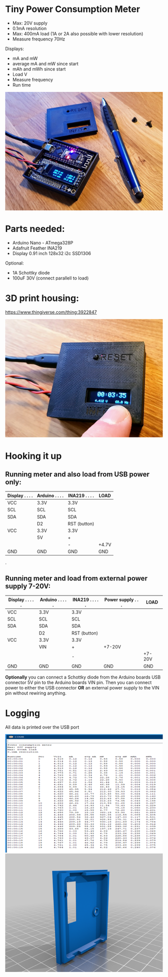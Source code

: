 # Tiny Power Consumption Meter

- Max: 20V supply
- 0.1mA resolution
- Max: 400mA load (1A or 2A also possible with lower resolution)
- Measure frequency 70Hz


Displays:

- mA and mW
- average mA and mW since start
- mAh and mWh since start
- Load V
- Measure frequency
- Run time

<img src=/pics/20191018_121937.jpg>

# Parts needed: 

- Arduino Nano - ATmega328P
- Adafruit Feather INA219
- Display 0.91 inch 128x32 i2c SSD1306

Optional:
- 1A Schottky diode
- 100uF 30V (connect parallell to load)
  
# 3D print housing: 
  
https://www.thingiverse.com/thing:3922847  
  
<img src=/pics/20191018_113226.jpg>

# Hooking it up

## __Running meter and also load from USB power only:__
  
| Display . . . . 	| Arduino . . . . 	| INA219 . . . . 	| LOAD   	|
|-----------------	|-----------------	|----------------	|--------	|
| VCC             	| 3.3V            	| 3.3V           	|        	|
| SCL             	| SCL             	| SCL            	|        	|
| SDA             	| SDA             	| SDA            	|        	|
|                 	| D2              	| RST (button)   	|        	|
| VCC             	| 3.3V            	| 3.3V           	|        	|
|                 	| 5V              	| +              	|        	|
|                 	|                 	| -              	| +4.7V 	|
| GND             	| GND             	| GND            	| GND    	|
  
.  
## __Running meter and load from external power supply 7-20V:__
  
| Display . . . . . 	| Arduino . . . . . 	| INA219 . . . . . 	| Power supply . . .	| LOAD    	|
|-----------------	|-----------------	|----------------	|--------------------------	|---------	|
| VCC             	| 3.3V            	| 3.3V           	|                          	|         	|
| SCL             	| SCL             	| SCL            	|                          	|         	|
| SDA             	| SDA             	| SDA            	|                          	|         	|
|                 	| D2              	| RST (button)   	|                          	|         	|
| VCC             	| 3.3V            	| 3.3V           	|                          	|         	|
|                    	| VIN             	| +              	| +7-20V                  	|         	|
|                 	|                 	| -              	|                          	| +7-20V 	|
| GND             	| GND             	| GND            	| GND                      	| GND     	|
  
__Optionally__ you can connect a Schottky diode from the Arduino boards USB connector 5V pin to the Arduino boards VIN pin. Then you can connect power to either the USB connector __OR__ an external power supply to the VIN pin without rewiring anything.

# Logging

All data is printed over the USB port

<img src=/pics/untitled.png>

<img src=/pics/panel.png>
